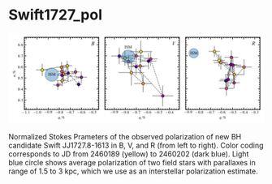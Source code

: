 # Swift1727_pol

![alt text](https://github.com/vadim-kravtsov/Swift1727_pol/blob/main/Swift1727_quplane.png)

Normalized Stokes Prameters of the observed polarization of new BH candidate Swift JJ1727.8-1613 in B, V, and R (from left to right).
Color coding corresponds to JD from 2460189 (yellow) to 2460202 (dark blue). Light blue circle shows average polarization of two field stars with parallaxes 
in range of 1.5 to 3 kpc, which we use as an interstellar polarization estimate. 
